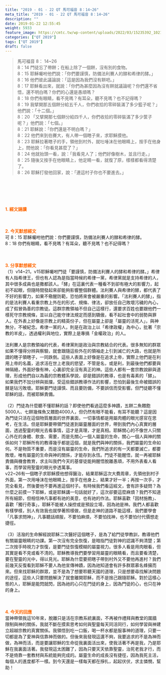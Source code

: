 ```yaml
---
title: "2019 - 01 - 22 QT 馬可福音 8：14~26"
meta_title: "2019 - 01 - 22 QT 馬可福音 8：14~26"
description: ""
date: 2019-01-22 12:55:45
weight: 5933
feature_image: https://cmtc.tw/wp-content/uploads/2022/03/15235392_10211799862337740_180693556567566654_o-1.webp
categories: ["QT 2019"]
tags: ["QT 2019"]
draft: false
---
```


<blockquote>馬可福音 8： 14~26<br />
8：14 門徒忘了帶餅；在船上除了一個餅，沒有別的食物。<br />
8：15 耶穌囑咐他們說：「你們要謹慎，防備法利賽人的酵和希律的酵。」<br />
8：16 他們彼此議論說：「這是因為我們沒有餅吧。」<br />
8：17 耶穌看出來，就說：「你們為甚麼因為沒有餅就議論呢？你們還不省悟，還不明白嗎？你們的心還是愚頑嗎？<br />
8：18 你們有眼睛，看不見嗎？有耳朵，聽不見嗎？也不記得嗎？<br />
8：19 我擘開那五個餅分給五千人，你們收拾的零碎裝滿了多少籃子呢？」他們說：「十二個。」<br />
8：20 「又擘開那七個餅分給四千人，你們收拾的零碎裝滿了多少筐子呢？」他們說：「七個。」<br />
8：21 耶穌說：「你們還是不明白嗎？」<br />
8：22 他們來到伯賽大，有人帶一個瞎子來，求耶穌摸他。<br />
8：23 耶穌拉著瞎子的手，領他到村外，就吐唾沫在他眼睛上，按手在他身上，問他說：「你看見甚麼了？」<br />
8：24 他就抬頭一看，說：「我看見人了；他們好像樹木，並且行走。」<br />
8：25 隨後又按手在他眼睛上，他定睛一看，就復了原，樣樣都看得清楚了。<br />
8：26 耶穌打發他回家，說：「連這村子你也不要進去。」</blockquote><br />
&nbsp;<br />
<br />
&nbsp;<br />
<br />
<span style="color: #ff6600;"><strong>1. </strong><strong>經文誦讀</strong></span><br />
<br />
<span style="color: #ff6600;"><strong> </strong></span><br />
<br />
<span style="color: #ff6600;"><strong>2. 今天默想</strong><strong>經文<br />
</strong></span>可 8：15 耶穌囑咐他們說：你們要謹慎，防備法利賽人的酵和希律的酵。<br />
8：18 你們有眼睛，看不見嗎？有耳朵，聽不見嗎？也不記得嗎？<br />
<br />
&nbsp;<br />
<br />
<span style="color: #ff6600;"><strong>3. 分享默想經文<br />
</strong></span>（1）v14~21，v15耶穌囑咐門徒「要謹慎，防備法利賽人的酵和希律的酵。」希律有人指希律王，但也有人認為是指當時候的希律一黨，希律黨就是支持希律的人，其中很多成員也是撒都該人。「酵」在這裏代表一種看不到卻有極大的影響力，起初不起眼，但隨時間發起來卻能夠影響整個群體。法利賽人與希律的酵，都代表了不好的影響力，如果不儆醒防範，恐怕將來會被嚴重的影響。「法利賽人的酵」，指的是法利賽人看重宗教上外在的形式、規條、律法，卻放任自己敗壞污穢的內心，成了假冒偽善的宗教徒。這群宗教領袖不但自己這樣行，還要求百姓也要跟他們一樣死守宗教規條，並以自己能守律法規定而感到驕傲，看不起社會中的弱勢與罪人。在外表上好像是宗教上的精英份子，但在屬靈上卻是「屬靈的活死人」，與神無分，不被紀念。希律一黨的人，則是在政治上以「希律政權」為中心，批著「宗教的羊皮」，透過權利與地位，實際上是專搞「金權政治」的人。<br />
<br />
法利賽人是宗教領袖的代表，希律黨則是政治與宗教結合的代表。很多無知的群眾如果不懂得分辨與察驗，就會跟隨這些外在的領袖走上引到滅亡的大路，也就是所謂的瞎子領瞎子，一同跌倒。這些人表面上好像是在追求上帝，實際上他們是在利用上帝的名義，追求活在世上老我的慾望，不管是名，或是利，到最後他們都要與神隔絕，外面好像有神，心裏卻完全沒有真正的神。這些人都有一套宗教說辭與道理，形成他們自以為義的宗教體系學說，卻是錯誤的教導，也是有毒素的「酵」。如果我們不加分辨與抵擋，受這些錯誤教導作法的影響，恐怕到最後生命被錯誤的酵是玷污敗壞。耶穌要門徒謹慎、而且要防備，不要誤信而受影響。但門徒聽不懂耶穌的話，而被耶穌責備。<br />
<br />
（2）門徒為什麼聽不懂耶穌的話？即使他們看過這麼多神蹟，五餅二魚餵飽5000人、七餅幾條魚又餵飽4000人，但仍然有眼不能看，有耳不能聽？這是因為門徒只活在這個物質層面的世界裏面，一切事情都是用屬肉體的眼光感官在思考，在生活。但是耶穌要帶領門徒進到屬靈層面的世界，帶到我們內心真實的層面，透過聖靈的眼光去看事情，這才是真理，才是真相。耶穌關心的不像世人只關心外在的身體、飲食、需要，而是先關心一個人屬靈的生命，關心一個人與神的關係如何？耶穌所有的教導幾乎都是這個，就是我們與神的關係，我們屬靈的生命如何。不是物質不重要，而是沒有屬靈的生命，我們所追求的有一天都要滅亡，都要敗壞，唯有屬靈的生命與神的關係，才能存到永恆。門徒不能醒悟，就一再被耶穌責備與機會教育，求主叫我們今天的基督徒能夠醒悟脫離愚頑，不用外表看人看事，而學習用聖靈的眼光參透萬事。<br />
v22~26有一個瞎子求耶穌摸他想得醫治，結果耶穌這次大費周章，先領他到村子外面，第一次用唾沫在他眼睛上，按手在他身上，結果才好一半；再按一次手，才完全看見，然後要他不要再進這個村子。有時候我們看這經文，會有許多疑問？為什麼之前摸一下耶穌，或是耶穌講一句話就好了，這次卻要這麼麻煩？我們不知道所有細節，但相信神凡事都有祂的美意，也有祂的作法。耶穌喜歡「因材施教」、喜歡「獨行奇事」，耶穌不能被人操控或是預設立場，因為祂是神。我們人都喜歡有樣學樣，別人有效我也就學著照樣做，但是走神的道路不能這樣，我們要學會「凡事求問神」，凡事聽話順服，不要怕麻煩，不要怕找神，也不要怕付代價想走捷徑。<br />
<br />
（3）活潑的生命解經說耶穌二次醫好這個瞎子，是為了給門徒學教訓，教導他們有關屬靈眼睛的功課。第一次沒有完全恢復，是暗指門徒對神的認識不夠清楚；第二次按手時視力才恢復，是要門徒恢復模糊的屬靈視力。很多人看是用肉眼看，但其實是看不見或看不清的。耶穌教導我們要學習用屬靈的眼睛看，而且要看清楚，要在聖靈的光中，得以見光。耶穌為什麼要把瞎子帶到村外又不要他再進村？我們前幾天反復看到耶穌不要人為他宣傳神蹟，因為祂知道會有許多群眾慕名蜂擁而來。但來找耶穌的群眾，並不是為了想要聆聽天國的道理，只是想要尋找解決問題的途徑，這些人只要問題解決了就會離開耶穌，而不是捨己跟隨耶穌。對於這樣心態的人，耶穌是能閃就閃，因為祂的心只在門徒的身上，因為門徒的心，也只在神的身上。<br />
<br />
&nbsp;<br />
<br />
<span style="color: #ff6600;"><strong>4. 今天的回應<br />
</strong></span>當神帶領我這10年來，脫離只是活在宗教系統裏面，不再被作禮拜與教堂的圍牆限制與神的關係，我就不斷在摸索思考如何與聖靈每天同活同行，如何學習與神建立超越宗教的真實關係。我領悟到吃一口飯，喝一杯水都是服事神的道理，只要一切都是為了愛神與信靠神而做的。但後來我發現這還不夠，我要追求的不是為神而做，為神而活，而是要讓耶穌的生命從我裏面活出來，使我活著不再是我，乃是耶穌在我裏面活著。我發現這太困難了，因為只要天天依靠聖靈，治死老我才行，而不是倚靠一套教材與系統能夠完成的。屬靈生命的成長沒有捷徑，因為我死主活，每個人的進度都不一樣。到今天還是一樣每天都在掙扎，起起伏伏，求主憐憫，幫助！<br />
<br />
&nbsp;
        